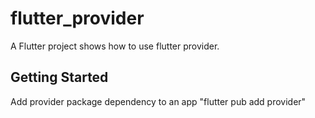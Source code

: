 # flutter_provider

A Flutter project shows how to use flutter provider.

## Getting Started

Add provider package dependency to an app "flutter pub add provider"
